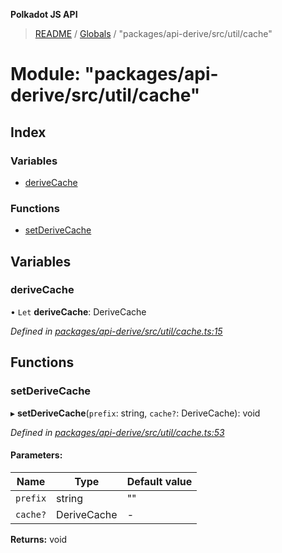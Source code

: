 **Polkadot JS API**

> [README](../README.md) / [Globals](../globals.md) / "packages/api-derive/src/util/cache"

# Module: "packages/api-derive/src/util/cache"

## Index

### Variables

* [deriveCache](_packages_api_derive_src_util_cache_.md#derivecache)

### Functions

* [setDeriveCache](_packages_api_derive_src_util_cache_.md#setderivecache)

## Variables

### deriveCache

• `Let` **deriveCache**: DeriveCache

*Defined in [packages/api-derive/src/util/cache.ts:15](https://github.com/polkadot-js/api/blob/ee6b6da02/packages/api-derive/src/util/cache.ts#L15)*

## Functions

### setDeriveCache

▸ **setDeriveCache**(`prefix`: string, `cache?`: DeriveCache): void

*Defined in [packages/api-derive/src/util/cache.ts:53](https://github.com/polkadot-js/api/blob/ee6b6da02/packages/api-derive/src/util/cache.ts#L53)*

#### Parameters:

Name | Type | Default value |
------ | ------ | ------ |
`prefix` | string | "" |
`cache?` | DeriveCache | - |

**Returns:** void

